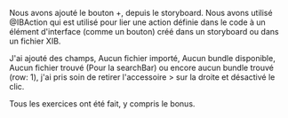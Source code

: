 Nous avons ajouté le bouton +, depuis le storyboard.
Nous avons utilisé @IBAction qui est utilisé pour lier une action définie dans le code à un élément d'interface (comme un bouton) créé dans un storyboard ou dans un fichier XIB.

J'ai ajouté des champs, Aucun fichier importé, Aucun bundle disponible, Aucun fichier trouvé (Pour la searchBar) ou encore aucun bundle trouvé (row: 1), j'ai pris soin de retirer l'accessoire > sur la droite et désactivé le clic.

Tous les exercices ont été fait, y compris le bonus.
